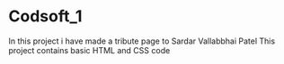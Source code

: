 # Codsoft_1
In this project i have made a tribute page to
Sardar Vallabbhai Patel
This project contains basic HTML and CSS code

